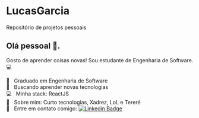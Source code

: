 # LucasGarcia
Repositório de projetos pessoais

## Olá pessoal 👋.
Gosto de aprender coisas novas!
Sou estudante de Engenharia de Software. :computer:

 :blue_book:  &nbsp; Graduado em Engenharia de Software
 <br/> :purple_heart: &nbsp; Buscando aprender novas tecnologias
 <br/> :computer: &nbsp; Minha stack: ReactJS
 <br/> 💬  &nbsp; Sobre mim: Curto tecnologias, Xadrez, LoL e Tereré
 <br/> :email: &nbsp; Entre em contato comigo: [![Linkedin Badge](https://img.shields.io/badge/-LucasGarcia-blue?style=flat-square&logo=Linkedin&logoColor=white&link=https://https://www.linkedin.com/in/lucas-garcia-71a2281a3/)](https://www.linkedin.com/in/lucas-garcia-71a2281a3/) 
